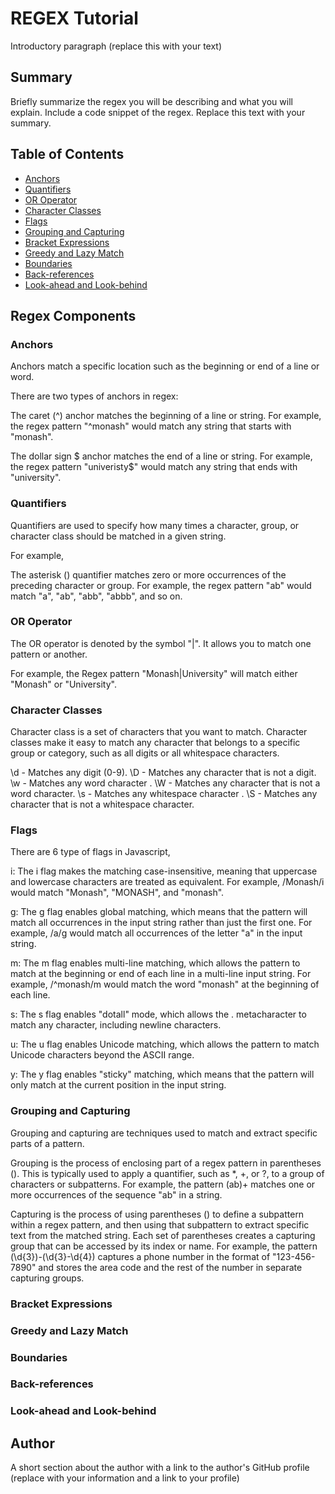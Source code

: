 # REGEX Tutorial

Introductory paragraph (replace this with your text)

## Summary

Briefly summarize the regex you will be describing and what you will explain. Include a code snippet of the regex. Replace this text with your summary.

## Table of Contents

- [Anchors](#anchors)
- [Quantifiers](#quantifiers)
- [OR Operator](#or-operator)
- [Character Classes](#character-classes)
- [Flags](#flags)
- [Grouping and Capturing](#grouping-and-capturing)
- [Bracket Expressions](#bracket-expressions)
- [Greedy and Lazy Match](#greedy-and-lazy-match)
- [Boundaries](#boundaries)
- [Back-references](#back-references)
- [Look-ahead and Look-behind](#look-ahead-and-look-behind)

## Regex Components

### Anchors

Anchors match a specific location such as the beginning or end of a line or word.

There are two types of anchors in regex:

The caret (^) anchor  matches the beginning of a line or string. For example, the regex pattern "^monash" would match any string that starts with "monash".

The dollar sign $ anchor matches the end of a line or string. For example, the regex pattern "univeristy$" would match any string that ends with "university".


### Quantifiers

Quantifiers are used to specify how many times a character, group, or character class should be matched in a given string.

For example,

The asterisk () quantifier matches zero or more occurrences of the preceding character or group. For example, the regex pattern "ab" would match "a", "ab", "abb", "abbb", and so on.


### OR Operator

The OR operator is denoted by the symbol "|". It allows you to match one pattern or another.

For example, the Regex pattern "Monash|University" will match either "Monash" or "University". 

### Character Classes

Character class is a set of characters that you want to match. Character classes make it easy to match any character that belongs to a specific group or category, such as all digits or all whitespace characters.

\d - Matches any digit (0-9).
\D - Matches any character that is not a digit.
\w - Matches any word character .
\W - Matches any character that is not a word character.
\s - Matches any whitespace character .
\S - Matches any character that is not a whitespace character.

### Flags

There are 6 type of flags in Javascript,

i: The i flag makes the matching case-insensitive, meaning that uppercase and lowercase characters are treated as equivalent. For example, /Monash/i would match "Monash", "MONASH", and "monash".

g: The g flag enables global matching, which means that the pattern will match all occurrences in the input string rather than just the first one. For example, /a/g would match all occurrences of the letter "a" in the input string.

m: The m flag enables multi-line matching, which allows the pattern to match at the beginning or end of each line in a multi-line input string. For example, /^monash/m would match the word "monash" at the beginning of each line.

s: The s flag enables "dotall" mode, which allows the . metacharacter to match any character, including newline characters. 

u: The u flag enables Unicode matching, which allows the pattern to match Unicode characters beyond the ASCII range.

y: The y flag enables "sticky" matching, which means that the pattern will only match at the current position in the input string. 

### Grouping and Capturing

Grouping and capturing are techniques used to match and extract specific parts of a pattern.

Grouping is the process of enclosing part of a regex pattern in parentheses (). This is typically used to apply a quantifier, such as *, +, or ?, to a group of characters or subpatterns. For example, the pattern (ab)+ matches one or more occurrences of the sequence "ab" in a string.

Capturing is the process of using parentheses () to define a subpattern within a regex pattern, and then using that subpattern to extract specific text from the matched string. Each set of parentheses creates a capturing group that can be accessed by its index or name. For example, the pattern (\d{3})-(\d{3}-\d{4}) captures a phone number in the format of "123-456-7890" and stores the area code and the rest of the number in separate capturing groups.

### Bracket Expressions


### Greedy and Lazy Match

### Boundaries

### Back-references

### Look-ahead and Look-behind

## Author

A short section about the author with a link to the author's GitHub profile (replace with your information and a link to your profile)
